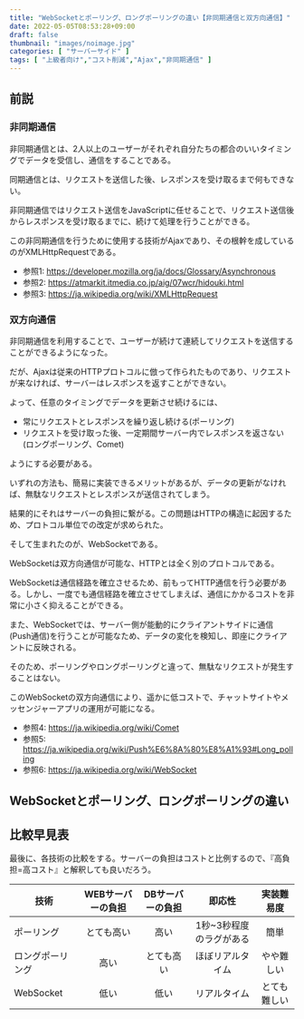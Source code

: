 ```yaml
---
title: "WebSocketとポーリング、ロングポーリングの違い【非同期通信と双方向通信】"
date: 2022-05-05T08:53:28+09:00
draft: false
thumbnail: "images/noimage.jpg"
categories: [ "サーバーサイド" ]
tags: [ "上級者向け","コスト削減","Ajax","非同期通信" ]
---
```



## 前説

### 非同期通信

非同期通信とは、2人以上のユーザーがそれぞれ自分たちの都合のいいタイミングでデータを受信し、通信をすることである。

同期通信とは、リクエストを送信した後、レスポンスを受け取るまで何もできない。

非同期通信ではリクエスト送信をJavaScriptに任せることで、リクエスト送信後からレスポンスを受け取るまでに、続けて処理を行うことができる。

この非同期通信を行うために使用する技術がAjaxであり、その根幹を成しているのがXMLHttpRequestである。

- 参照1: https://developer.mozilla.org/ja/docs/Glossary/Asynchronous
- 参照2: https://atmarkit.itmedia.co.jp/aig/07wcr/hidouki.html
- 参照3: https://ja.wikipedia.org/wiki/XMLHttpRequest

### 双方向通信

非同期通信を利用することで、ユーザーが続けて連続してリクエストを送信することができるようになった。

だが、Ajaxは従来のHTTPプロトコルに倣って作られたものであり、リクエストが来なければ、サーバーはレスポンスを返すことができない。

よって、任意のタイミングでデータを更新させ続けるには、

- 常にリクエストとレスポンスを繰り返し続ける(ポーリング)
- リクエストを受け取った後、一定期間サーバー内でレスポンスを返さない(ロングポーリング、Comet)

ようにする必要がある。

いずれの方法も、簡易に実装できるメリットがあるが、データの更新がなければ、無駄なリクエストとレスポンスが送信されてしまう。

結果的にそれはサーバーの負担に繋がる。この問題はHTTPの構造に起因するため、プロトコル単位での改定が求められた。

そして生まれたのが、WebSocketである。

WebSocketは双方向通信が可能な、HTTPとは全く別のプロトコルである。

WebSocketは通信経路を確立させるため、前もってHTTP通信を行う必要がある。しかし、一度でも通信経路を確立させてしまえば、通信にかかるコストを非常に小さく抑えることができる。

また、WebSocketでは、サーバー側が能動的にクライアントサイドに通信(Push通信)を行うことが可能なため、データの変化を検知し、即座にクライアントに反映される。

そのため、ポーリングやロングポーリングと違って、無駄なリクエストが発生することはない。

このWebSocketの双方向通信により、遥かに低コストで、チャットサイトやメッセンジャーアプリの運用が可能になる。

- 参照4: https://ja.wikipedia.org/wiki/Comet
- 参照5: https://ja.wikipedia.org/wiki/Push%E6%8A%80%E8%A1%93#Long_polling
- 参照6: https://ja.wikipedia.org/wiki/WebSocket

## WebSocketとポーリング、ロングポーリングの違い


## 比較早見表

最後に、各技術の比較をする。サーバーの負担はコストと比例するので、『高負担=高コスト』と解釈しても良いだろう。

|技術|WEBサーバーの負担|DBサーバーの負担|即応性|実装難易度|
|----|:--:|:--:|:--:|:--:|
|ポーリング|とても高い|高い|1秒~3秒程度のラグがある|簡単|
|ロングポーリング|高い|とても高い|ほぼリアルタイム|やや難しい|
|WebSocket|低い|低い|リアルタイム|とても難しい|




